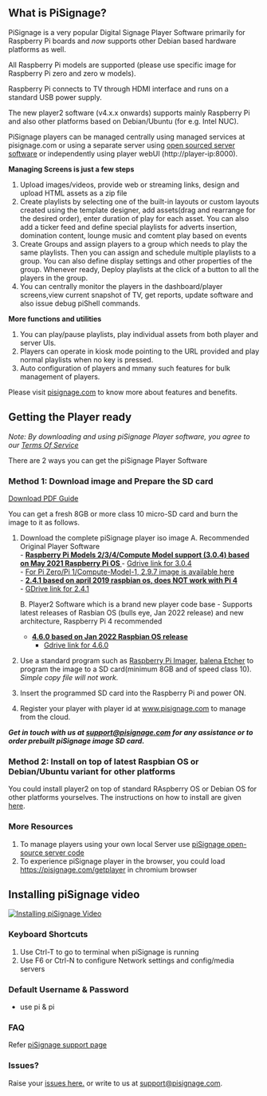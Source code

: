 ## What is PiSignage? 

PiSignage is a very popular Digital Signage Player Software primarily for Raspberry Pi boards and *now* supports other Debian based 
hardware platforms as well. 

All Raspberry Pi models are supported (please use specific image for Raspberry Pi zero and zero w models).

Raspberry Pi connects to TV through HDMI interface and runs on a standard USB power supply. 

The new player2 software (v4.x.x onwards) supports mainly Raspberry Pi and also other platforms based on Debian/Ubuntu (for e.g. Intel NUC).

PiSignage players can be managed centrally using managed services at pisignage.com or using a separate server using [open sourced server 
software](https://github.com/colloqi/pisignage-server) or independently using player webUI (http://player-ip:8000).   

**Managing Screens is just a few steps**
 
1. Upload images/videos, provide web or streaming links, design and upload HTML assets as a zip file  
2. Create playlists by selecting one of the built-in layouts or custom layouts created using the template designer,
   add assets(drag and rearrange for the desired order), enter duration of play for each asset. You can also add a ticker feed and 
   define special playlists for adverts insertion, domination content, lounge music and comtent play based on events  
3. Create Groups and assign players to a group which needs to play the same playlists. Then you can assign and schedule multiple 
    playlists to a group. You can also define display settings and other properties of the group. Whenever ready, Deploy playlists at the 
    click of a button to all the players in the group.  
4. You can centrally monitor the players in the dashboard/player screens,view current snapshot of TV, get reports, update software 
    and also issue debug piShell commands.  

**More functions and utilities**

1. You can play/pause playlists, play individual assets from both player and server UIs.
2. Players can operate in kiosk mode pointing to the URL provided and play normal playlists when no key is pressed.
3. Auto configuration of players and mmany such features for bulk management of players.

Please visit [pisignage.com](https://www.pisignage.com) to know more about features and benefits.

## Getting the Player ready
  
  
*Note: By downloading and using piSignage Player software, you agree to our [Terms Of Service](https://s3.amazonaws.com/pisignage/legal/piSignage-TOS.html)*  
  
There are 2 ways you can get the piSignage Player Software

<a id="basic"></a>
### Method 1: Download image and Prepare the SD card

[Download PDF Guide](https://s3.amazonaws.com/pisignage/pisignage-images/Basic_install.pdf)

You can get a fresh 8GB or more class 10 micro-SD card and burn the image to it as follows.

1. Download the complete piSignage player iso image
   A. Recommended Original Player Software    
       - **[Raspberry Pi Models 2/3/4/Compute Model support (3.0.4) based on May 2021 Raspberry Pi OS ](https://pisignage.s3.amazonaws.com/pisignage-images/pisignage_3.0.4.img.zip)**
           -  [Gdrive link for 3.0.4](https://drive.google.com/file/d/1TjvcVLIE0eBag2RM9PV4JWZMUFLQoAXs/view?usp=sharing)  
       - [For Pi Zero/Pi 1/Compute-Model-1, 2.9.7 image is available here](https://drive.google.com/file/d/1w3xcL0xFHU486bzzriImTuiwg9NHjudq/view?usp=sharing)  
       - **[ 2.4.1 based on april 2019 raspbian os, does NOT work with Pi 4 ](https://s3.amazonaws.com/pisignage/pisignage-images/pisignage_2.4.1.img.zip)**  
         - [GDrive link for 2.4.1](https://drive.google.com/open?id=1auC4LcO-z9md4XtdfXOiDS-atF3jZYkd)


   B. Player2 Software which is a brand new player code base - Supports latest releases of Rasbian OS (bulls eye, Jan 2022 release) and new architecture,
   Raspberry Pi 4 recommended
      - **[4.6.0 based on Jan 2022 Raspbian OS release](https://pisignage.s3.amazonaws.com/pisignage-images/pisignage_4.6.0.img.zip)**
           -  [Gdrive link for 4.6.0](https://drive.google.com/file/d/1TjvcVLIE0eBag2RM9PV4JWZMUFLQoAXs/view?usp=sharing)
   
3. Use a standard program such as [Raspberry Pi Imager](https://www.raspberrypi.com/software/), [balena Etcher](https://www.balena.io/etcher/) to program
    the image to a SD card(minimum 8GB and of speed class 10). *Simple copy file will not work.*
  
4. Insert the programmed SD card into the Raspberry Pi and power ON.

5. Register your player with player id at www.pisignage.com to manage from the cloud.

***Get in touch with us at support@pisignage.com for any assistance or to order prebuilt piSignage image SD card.*** 

<a id="advanced"></a>
### Method 2: Install on top of latest Raspbian OS or Debian/Ubuntu variant for other platforms

You could install player2 on top of standard RAspberry OS or Debian OS for other platforms yourselves. The instructions 
on how to install are given [here](https://pisignage.com/releases/Player2_installation_procedure.html). 

### More Resources

1. To manage players using your own local Server use [piSignage open-source server code](https://github.com/colloqi/pisignage-server)
2. To experience piSignage player in the browser, you could load https://pisignage.com/getplayer in chromium browser

## Installing piSignage video 
 
[![Installing piSignage Video](http://img.youtube.com/vi/0o5cSq3Lwcg/0.jpg)](https://www.youtube.com/channel/UCyeItfgq72JUtzkQgcxYkKg)

### Keyboard Shortcuts 

1. Use Ctrl-T to go to terminal when piSignage is running
2. Use F6 or Ctrl-N to configure Network settings and config/media servers

### Default Username & Password

- use pi & pi 

### FAQ

Refer [piSignage support page](https://help.pisignage.com/hc/en-us)

### Issues?

Raise your [issues here.](https://github.com/colloqi/piSignage/issues) or write to us at support@pisignage.com. 





